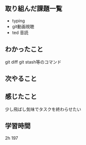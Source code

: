 ## 取り組んだ課題一覧
-  typing
- git動画視聴
- ted 音読

## わかったこと
git diff
git stash等のコマンド

## 次やること

## 感じたこと
少し飛ばし気味でタスクを終わらせたい

## 学習時間
2h
197
